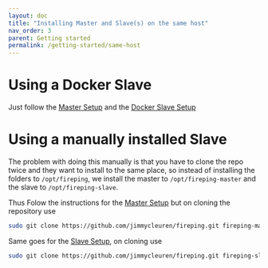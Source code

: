 ```yaml
---
layout: doc
title: "Installing Master and Slave(s) on the same host"
nav_order: 3
parent: Getting started
permalink: /getting-started/same-host
---
```


# Using a Docker Slave
Just follow the [Master Setup](/fireping/getting-started/master) and the [Docker Slave Setup](/fireping/getting-started/slaves/docker)

# Using a manually installed Slave
The problem with doing this manually is that you have to clone the repo twice and they want to install to the same place, so instead of installing the folders to `/opt/fireping`, we install the master to `/opt/fireping-master` and the slave to `/opt/fireping-slave`.

Thus Folow the instructions for the [Master Setup](/fireping/getting-started/master) but on cloning the repository use
```bash
sudo git clone https://github.com/jimmycleuren/fireping.git fireping-master
```

Same goes for the [Slave Setup](/fireping/getting-started/slaves/manual), on cloning use
```bash
sudo git clone https://github.com/jimmycleuren/fireping.git fireping-slave
```
